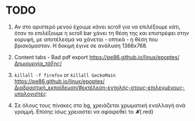 # TODO

1. Αν στο αριστερό μενού έχουμε κάνει scroll για να επιλέξουμε κάτι, όταν το
   επιλέξουμε η scroll bar χάνει τη θέση της και επιστρέφει στην κορυφή, με
   αποτέλεσμα να χάνεται - οπτικά - η θέση που βρισκόμασταν. Η δοκιμή έγινε σε
   ανάλυση 1366x768.

2. Content tabs - Bad pdf export
   <https://pe86.github.io/linux/epoptes/Δημιουργία_τάξης/>

3. `killall -f firefox` or `killall GeckoMain`
   <https://pe86.github.io/linux/epoptes/Διαδραστική_εκπαίδευση/#εκτέλεση-εντολής-στους-επιλεγμένους-υπολογιστές>

4. Σε όλους τους πίνακες στο bg, χρειάζεται χρωματική εναλλαγή ανά γραμμή.
   Επίσης ίσως χρειαστεί να αφαιρεθεί το *✘*{.red}
